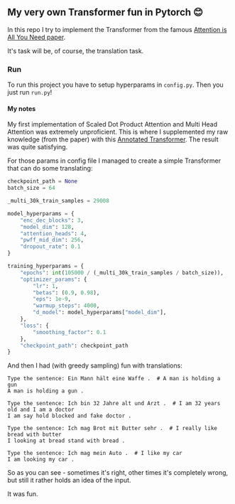 ## My very own Transformer fun in Pytorch 😊

In this repo I try to implement the Transformer from the famous 
[Attention is All You Need paper](https://arxiv.org/pdf/1706.03762.pdf).

It's task will be, of course, the translation task.

### Run

To run this project you have to setup hyperparams in `config.py`. Then you 
just run `run.py`!

#### My notes

My first implementation of Scaled Dot Product Attention and Multi Head Attention was extremely unproficient. This is 
where I supplemented my raw knowledge (from the paper) with this 
[Annotated Transformer](https://nlp.seas.harvard.edu/annotated-transformer/). The result was quite satisfying.

For those params in config file I managed to create a simple Transformer that can do some translating:

```python
checkpoint_path = None
batch_size = 64

_multi_30k_train_samples = 29008

model_hyperparams = {
    "enc_dec_blocks": 3,
    "model_dim": 128,
    "attention_heads": 4,
    "pwff_mid_dim": 256,
    "dropout_rate": 0.1
}

training_hyperparams = {
    "epochs": int(105000 / (_multi_30k_train_samples / batch_size)),
    "optimizer_params": {
        "lr": 1,
        "betas": (0.9, 0.98),
        "eps": 1e-9,
        "warmup_steps": 4000,
        "d_model": model_hyperparams["model_dim"],
    },
    "loss": {
        "smoothing_factor": 0.1
    },
    "checkpoint_path": checkpoint_path
}
```

And then I had (with greedy sampling) fun with translations:

```
Type the sentence: Ein Mann hält eine Waffe .  # A man is holding a gun
A man is holding a gun .

Type the sentence: Ich bin 32 Jahre alt und Arzt .  # I am 32 years old and I am a doctor
I am say hold blocked and fake doctor .

Type the sentence: Ich mag Brot mit Butter sehr .  # I really like bread with butter
I looking at bread stand with bread .

Type the sentence: Ich mag mein Auto .  # I like my car
I am looking my car .
```

So as you can see - sometimes it's right, other times it's completely wrong, but still it rather holds an idea of 
the input.

It was fun.